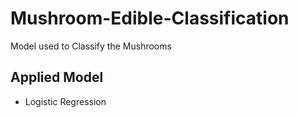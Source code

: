 # Mushroom-Edible-Classification
Model used to Classify the Mushrooms

## Applied Model
  - Logistic Regression
